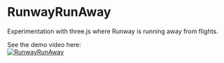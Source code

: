 # RunwayRunAway

Experimentation with three.js where Runway is running away from flights.

See the demo video here:\
[![RunwayRunAway](https://i3.ytimg.com/vi/ofzENvSaH3I/hqdefault.jpg)](https://youtu.be/ofzENvSaH3I)
